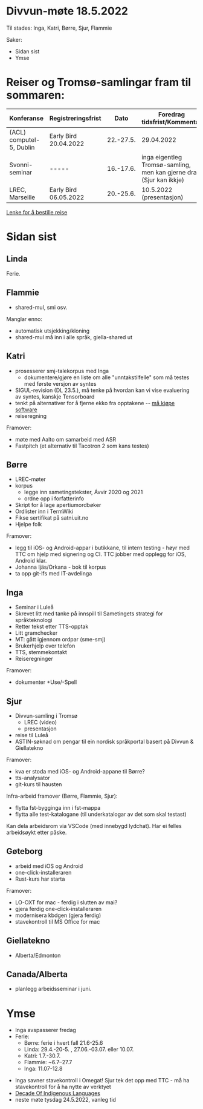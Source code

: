 # Divvun-møte 18.5.2022

Til stades: Inga, Katri, Børre, Sjur, Flammie

Saker:
* Sidan sist
* Ymse

# Reiser og Tromsø-samlingar fram til sommaren:

| Konferanse | Registreringsfrist | Dato            | Foredrag tidsfrist/Kommentar
| ---------- | ------------------ | --------------  | ------------------
| (ACL) computel-5, Dublin | Early Bird 20.04.2022 | 22.-27.5. | 29.04.2022
| Svonni-seminar      | -----                 | 16.-17.6. | inga eigentleg Tromsø-samling, men kan gjerne dra (Sjur kan ikkje)
| LREC, Marseille     | Early Bird 06.05.2022 | 20.-25.6. | 10.5.2022 (presentasjon)

[Lenke for å bestille reise](https://intranett.uit.no/intranett/vis-artikkel/685882/informasjon_om_reisebestilling?p_dimension_id=265636&p_menu=42374)

# Sidan sist

## Linda

Ferie.

## Flammie

* shared-mul, smi osv.

Manglar enno:
- automatisk utsjekking/kloning
- shared-mul må inn i alle språk, giella-shared ut

## Katri

* prosesserer smj-talekorpus med Inga
    * dokumentere/gjøre en liste om alle "unntakstilfelle" som må testes med første versjon av syntes
* SIGUL-revision (DL 23.5.), må tenke på hvordan kan vi vise evaluering av syntes, kanskje Tensorboard
* tenkt på alternativer for å fjerne ekko fra opptakene --
  [må kjøpe software](https://www.waves.com/plugins/noise-reduction-restoration#sort:path~type~order=.default-order~number~asc|views:view=list-view|paging:currentPage=0|paging:number=20)
* reiseregning

Framover:
* møte med Aalto om samarbeid med ASR
* Fastpitch (et alternativ til Tacotron 2 som kans testes)

## Børre

* LREC-møter
* korpus
    * legge inn sametingstekster, Ávvir 2020 og 2021
    * ordne opp i forfatterinfo
* Skript for å lage apertiumordbøker
* Ordlister inn i TermWiki
* Fikse sertifikat på satni.uit.no
* Hjelpe folk

Framover:

* legg til iOS- og Android-appar i butikkane, til intern testing - høyr med TTC
  om hjelp med signering og CI. TTC jobber med opplegg for iOS, Android klar.
* Johanna Ijäs/Orkana - bok til korpus
* ta opp git-lfs med IT-avdelinga

## Inga
* Seminar i Luleå
* Skrevet litt med tanke på innspill til Sametingets strategi for språkteknologi
* Retter tekst etter TTS-opptak
* Litt gramchecker
* MT: gått igjennom ordpar (sme-smj) 
* Brukerhjelp over telefon
* TTS, stemmekontakt
* Reiseregninger

Framover:
- dokumenter +Use/-Spell

## Sjur
- Divvun-samling i Tromsø
    - LREC (video)
    - presentasjon
- reise til Luleå
- ASTIN-søknad om pengar til ein nordisk språkportal basert på Divvun & Giellatekno

Framover:
- kva er stoda med iOS- og Android-appane til Børre?
- tts-analysator
- git-kurs til hausten

Infra-arbeid framover (Børre, Flammie, Sjur):

- flytta fst-bygginga inn i fst-mappa
- flytta alle test-katalogane (til underkatalogar av det som skal testast)

Kan dela arbeidsrom via VSCode (med innebygd lydchat). Har ei felles arbeidsøykt etter påske.

## Gøteborg
- arbeid med iOS og Android
- one-click-installeraren
- Rust-kurs har starta

Framover:
- LO-OXT for mac - ferdig i slutten av mai?
- gjera ferdig one-click-installeraren
- modernisera kbdgen (gjera ferdig)
- stavekontroll til MS Office for mac

## Giellatekno
- Alberta/Edmonton

## Canada/Alberta
- planlegg arbeidsseminar i juni.

# Ymse
- Inga avspasserer fredag
- Ferie:
    - Børre: ferie i hvert fall 21.6-25.6
    - Linda: 29.4.-20-5. , 27.06.-03.07. eller 10.07.
    - Katri: 1.7.-30.7.
    - Flammie: ~6.7–27.7
    - Inga: 11.07-12.8
* Inga savner stavekontroll i Omegat! Sjur tek det opp med TTC - må ha stavekontroll
  for å ha nytte av verktyet
* [Decade Of Indigenous Languages](https://fpcc.ca/stories/the-decade-of-indigenous-languages/)
* neste møte tysdag 24.5.2022, vanleg tid
